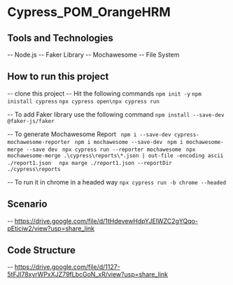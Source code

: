 # Cypress_POM_OrangeHRM

## Tools and Technologies
-- Node.js
-- Faker Library
-- Mochawesome
-- File System

## How to run this project
-- clone this project
-- Hit the following commands
```npm init -y```
```npm inistall cypress```
```npx cypress open\npx cypress run```

-- To add Faker library use the following command
```npm install --save-dev @faker-js/faker```

-- To generate Mochawesome Report
``` npm i --save-dev cypress-mochawesome-reporter```
``` npm i mochawesome --save-dev```
``` npm i mochawesome-merge --save dev```
``` npx cypress run --reporter mochawesome```
``` npx mochawesome-merge .\cypress\reports\*.json | out-file -encoding ascii ./report1.json```
```  npx marge ./report1.json --reportDir ./cypress\reports```

-- To run it in chrome in a headed way
```npx cypress run -b chrome --headed```

## Scenario 
-- https://drive.google.com/file/d/1tHdevewHdpYJElWZC2gYQqo-pEticiw2/view?usp=share_link

## Code Structure
-- https://drive.google.com/file/d/1127-5tFJI78xyrWPxXJZ79fLbcGoN_xR/view?usp=share_link
